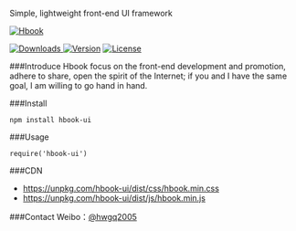 Simple, lightweight front-end UI framework

[![Hbook](http://www.bookcss.com/docs/images/banner.jpg)](http://www.bookcss.com)

<p align="left">
<a href="https://www.npmjs.com/package/hbook-ui"><img src="https://img.shields.io/npm/dt/hbook-ui.svg" alt="Downloads"> </a><a href="https://www.npmjs.com/package/hbook-ui"><img src="https://img.shields.io/npm/v/hbook-ui.svg" alt="Version"></a> <a href="https://www.npmjs.com/package/hbook-ui"><img src="https://img.shields.io/npm/l/hbook-ui.svg" alt="License"></a>
</p>

###Introduce
Hbook focus on the front-end development and promotion, adhere to share, open the spirit of the Internet; if you and I have the same goal, I am willing to go hand in hand.

###Install
```
npm install hbook-ui  
```

###Usage
```
require('hbook-ui') 
```
###CDN

- https://unpkg.com/hbook-ui/dist/css/hbook.min.css
- https://unpkg.com/hbook-ui/dist/js/hbook.min.js

###Contact
Weibo：[@hwgq2005](http://www.weibo.com/hwgq2005) 